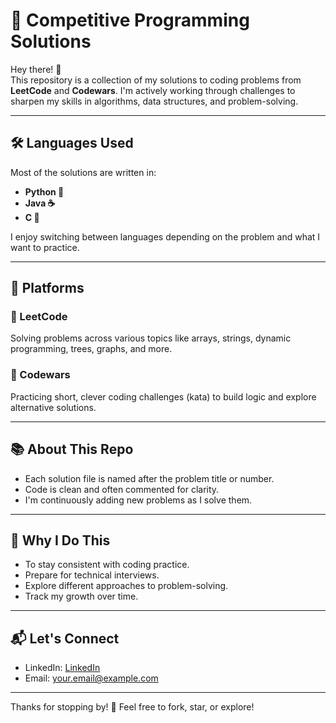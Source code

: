 # 🧠 Competitive Programming Solutions

Hey there! 👋  
This repository is a collection of my solutions to coding problems from **LeetCode** and **Codewars**. I'm actively working through challenges to sharpen my skills in algorithms, data structures, and problem-solving.

---

## 🛠️ Languages Used

Most of the solutions are written in:
- **Python 🐍**
- **Java ☕**
- **C 🔧**

I enjoy switching between languages depending on the problem and what I want to practice.

---

## 🚀 Platforms

### 🔹 LeetCode
Solving problems across various topics like arrays, strings, dynamic programming, trees, graphs, and more.

### 🔸 Codewars
Practicing short, clever coding challenges (kata) to build logic and explore alternative solutions.

---

## 📚 About This Repo

- Each solution file is named after the problem title or number.
- Code is clean and often commented for clarity.
- I'm continuously adding new problems as I solve them.

---

## 🎯 Why I Do This

- To stay consistent with coding practice.
- Prepare for technical interviews.
- Explore different approaches to problem-solving.
- Track my growth over time.

---

## 📬 Let's Connect

- LinkedIn: [LinkedIn](https://www.linkedin.com/in/ramani-harsh/)
- Email: your.email@example.com

---

Thanks for stopping by! 🌟 Feel free to fork, star, or explore!
